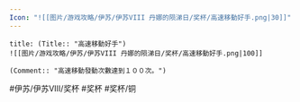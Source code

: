 ```yaml
---
Icon: "![[图片/游戏攻略/伊苏/伊苏VIII 丹娜的陨涕日/奖杯/高速移動好手.png|30]]"
---
```

```ad-common-bronze-trophy
title: (Title:: "高速移動好手")
![[图片/游戏攻略/伊苏/伊苏VIII 丹娜的陨涕日/奖杯/高速移動好手.png|100]]

(Comment:: "高速移動發動次數達到１００次。")
```

#伊苏/伊苏VIII/奖杯 #奖杯 #奖杯/铜
